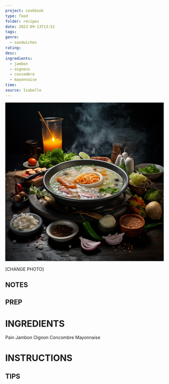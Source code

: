 ```yaml
---
project: cookbook
type: food
folder: recipes
date: 2023-09-13T13:51
tags: 
genre:
  - sandwiches
rating: 
desc: 
ingredients:
  - jambon
  - oignons
  - concombre
  - mayonnaise
time: 
source: Isabelle
---
```


![IMAGE](_default.png)


[CHANGE PHOTO]


## NOTES




## PREP


# INGREDIENTS

Pain
Jambon
Oignon
Concombre
Mayonnaise


# INSTRUCTIONS


## TIPS



